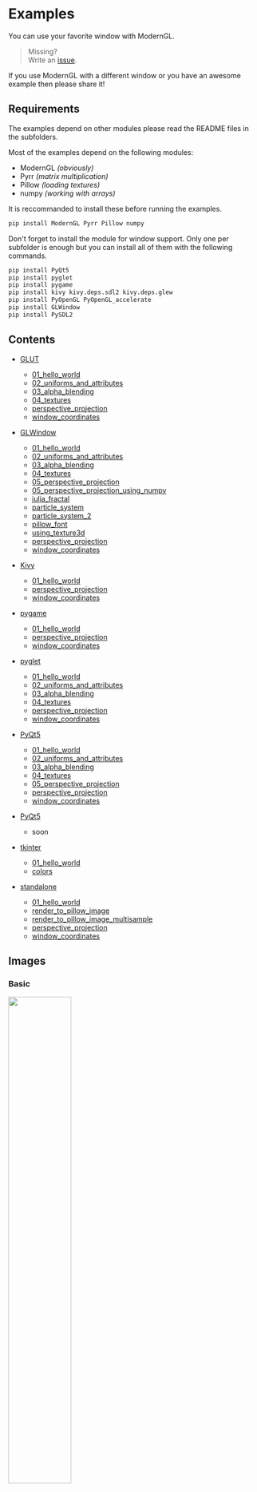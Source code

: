 # Examples

You can use your favorite window with ModernGL.

> Missing?<br>Write an [issue](https://github.com/cprogrammer1994/ModernGL/issues).

If you use ModernGL with a different window or you have an awesome example then please share it!

## Requirements

The examples depend on other modules please read the README files in the subfolders.

Most of the examples depend on the following modules:

- ModernGL _(obviously)_
- Pyrr _(matrix multiplication)_
- Pillow _(loading textures)_
- numpy _(working with arrays)_

It is reccommanded to install these before running the examples.

```sh
pip install ModernGL Pyrr Pillow numpy
```

Don't forget to install the module for window support.
Only one per subfolder is enough but you can install all of them with the following commands.

```sh
pip install PyQt5
pip install pyglet
pip install pygame
pip install kivy kivy.deps.sdl2 kivy.deps.glew
pip install PyOpenGL PyOpenGL_accelerate
pip install GLWindow
pip install PySDL2
```

## Contents

- [GLUT](GLUT)
  - [01_hello_world](GLUT/01_hello_world.py)
  - [02_uniforms_and_attributes](GLUT/02_uniforms_and_attributes.py)
  - [03_alpha_blending](GLUT/03_alpha_blending.py)
  - [04_textures](GLUT/04_textures.py)
  - [perspective_projection](GLUT/perspective_projection.py)
  - [window_coordinates](GLUT/window_coordinates.py)

- [GLWindow](GLWindow)
  - [01_hello_world](GLWindow/01_hello_world.py)
  - [02_uniforms_and_attributes](GLWindow/02_uniforms_and_attributes.py)
  - [03_alpha_blending](GLWindow/03_alpha_blending.py)
  - [04_textures](GLWindow/04_textures.py)
  - [05_perspective_projection](GLWindow/05_perspective_projection.py)
  - [05_perspective_projection_using_numpy](GLWindow/05_perspective_projection_using_numpy.py)
  - [julia_fractal](GLWindow/julia_fractal.py)
  - [particle_system](GLWindow/particle_system.py)
  - [particle_system_2](GLWindow/particle_system_2.py)
  - [pillow_font](GLWindow/pillow_font.py)
  - [using_texture3d](GLWindow/using_texture3d.py)
  - [perspective_projection](GLWindow/perspective_projection.py)
  - [window_coordinates](GLWindow/window_coordinates.py)

- [Kivy](Kivy)
  - [01_hello_world](Kivy/01_hello_world.py)
  - [perspective_projection](Kivy/perspective_projection.py)
  - [window_coordinates](Kivy/window_coordinates.py)

- [pygame](pygame)
  - [01_hello_world](pygame/01_hello_world.py)
  - [perspective_projection](pygame/perspective_projection.py)
  - [window_coordinates](pygame/window_coordinates.py)

- [pyglet](pyglet)
  - [01_hello_world](pyglet/01_hello_world.py)
  - [02_uniforms_and_attributes](pyglet/02_uniforms_and_attributes.py)
  - [03_alpha_blending](pyglet/03_alpha_blending.py)
  - [04_textures](pyglet/04_textures.py)
  - [perspective_projection](pyglet/perspective_projection.py)
  - [window_coordinates](pyglet/window_coordinates.py)

- [PyQt5](PyQt5)
  - [01_hello_world](PyQt5/01_hello_world.py)
  - [02_uniforms_and_attributes](PyQt5/02_uniforms_and_attributes.py)
  - [03_alpha_blending](PyQt5/03_alpha_blending.py)
  - [04_textures](PyQt5/04_textures.py)
  - [05_perspective_projection](PyQt5/05_perspective_projection.py)
  - [perspective_projection](PyQt5/perspective_projection.py)
  - [window_coordinates](PyQt5/window_coordinates.py)

- [PyQt5](PySDL2)
  - soon

- [tkinter](tkinter)
  - [01_hello_world](tkinter/01_hello_world.py)
  - [colors](tkinter/colors.py)

- [standalone](standalone)
  - [01_hello_world](standalone/01_hello_world.py)
  - [render_to_pillow_image](standalone/render_to_pillow_image.py)
  - [render_to_pillow_image_multisample](standalone/render_to_pillow_image_multisample.py)
  - [perspective_projection](standalone/perspective_projection.py)
  - [window_coordinates](standalone/window_coordinates.py)

## Images

### Basic

<img width="50%" src="https://raw.githubusercontent.com/cprogrammer1994/ModernGL/master/docs/Examples/images/01_hello_world.png">

<img width="50%" src="https://raw.githubusercontent.com/cprogrammer1994/ModernGL/master/docs/Examples/images/02_uniforms_and_attributes.png">

<img width="50%" src="https://raw.githubusercontent.com/cprogrammer1994/ModernGL/master/docs/Examples/images/03_alpha_blending.png">

<img width="50%" src="https://raw.githubusercontent.com/cprogrammer1994/ModernGL/master/docs/Examples/images/04_textures.png">

### julia_fractal

<img width="50%" src="https://raw.githubusercontent.com/cprogrammer1994/ModernGL/master/docs/Examples/images/julia_fractal.png">

### particle_system

<img width="50%" src="https://raw.githubusercontent.com/cprogrammer1994/ModernGL/master/docs/Examples/images/particle_system.png">

